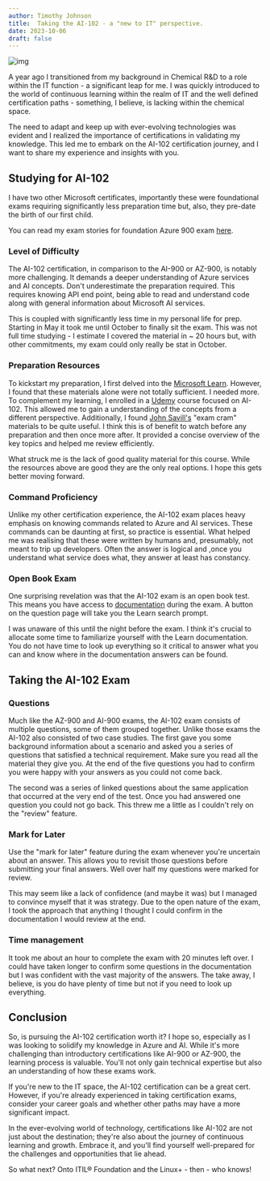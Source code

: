 ```yaml
---
author: Timothy Johnson
title:  Taking the AI-102 - a "new to IT" perspective.  
date: 2023-10-06
draft: false
---
```








![img](/img/ai102.png)


A year ago I transitioned from my background in Chemical R&D to a role within the IT function - a significant leap for me. I was quickly introduced to the world of continuous learning within the realm of IT and the well defined certification paths - something, I believe, is lacking within the chemical space. 

The need to adapt and keep up with ever-evolving technologies was evident and I realized the importance of certifications in validating my knowledge. This led me to embark on the AI-102 certification journey, and I want to share my experience and insights with you.

## Studying for AI-102

I have two other Microsoft certificates, importantly these were foundational exams requiring significantly less preparation time but, also, they pre-date the birth of our first child. 

You can read my exam stories for foundation Azure 900 exam [here]( https://timothyjohnsonsci.com/blogs/2023-04-08-az-900/). 

### Level of Difficulty

The AI-102 certification, in comparison to the AI-900 or AZ-900, is notably more challenging. It demands a deeper understanding of Azure services and AI concepts. Don't underestimate the preparation required. This requires knowing API end point, being able to read and understand code along with general information about Microsoft AI services.

This is coupled with significantly less time in my personal life for prep. Starting in May it took me until October to finally sit the exam. This was not full time studying - I estimate I covered the material in ~ 20 hours but, with other commitments, my exam could only really be stat in October.

### Preparation Resources

To kickstart my preparation, I first delved into the  [Microsoft Learn](https://learn.microsoft.com/en-us/credentials/certifications/exams/ai-102/modules). However, I found that these materials alone were not totally sufficient. I needed more.  To complement my learning, I enrolled in a [Udemy](https://www.udemy.com/course/ai102-azure/) course focused on AI-102. This allowed me to gain a understanding of the concepts from a different perspective. Additionally, I found [John Savill's](https://www.youtube.com/watch?v=I7fdWafTcPY) "exam cram" materials to be quite useful. I think this is of benefit to watch before any preparation and then once more after. It provided a concise overview of the key topics and helped me review efficiently.


What struck me is the lack of good quality material for this course. While the resources above are good they are the only real options. I hope this gets better moving forward. 

### Command Proficiency

Unlike  my other certification experience, the AI-102 exam places heavy emphasis on knowing commands related to Azure and AI services. These commands can be daunting at first, so practice is essential. What helped me was realising that these were written by humans and, presumably, not meant to trip up developers. Often the answer is logical and ,once you understand what service does what, they answer at least has constancy. 

### Open Book Exam

One surprising revelation was that the AI-102 exam is an open book test. This means you have access to [documentation](https://learn.microsoft.com/en-gb/) during the exam. A button on the question page will take you the Learn search prompt. 

I was unaware of this until the night before the exam. I think it's crucial to allocate some time to familiarize yourself with the Learn documentation. You do not have time to look up everything so it critical to answer what you can and know where in the documentation answers can be found. 



## Taking the AI-102 Exam


### Questions 

Much like the AZ-900 and AI-900 exams, the AI-102 exam consists of multiple questions, some of them grouped together. Unlike those exams the AI-102 also consisted of two case studies. The first gave you some background information about a scenario and asked you a series of questions that satisfied a technical requirement. Make sure you read all the material they give you. At the end of the five questions you had to confirm you were happy with your answers as you could not come back.

The second was a series of linked questions about the same application that occurred at the very end of the test. Once you had answered one question you could not go back. This threw me a little as I couldn't rely on the "review" feature.  


### Mark for Later

Use the "mark for later" feature during the exam whenever you're uncertain about an answer. This allows you to revisit those questions before submitting your final answers. Well over half my questions were marked for review.

This may seem like a lack of confidence (and maybe it was) but I managed to convince myself that it was strategy. Due to the open nature of the exam, I took the approach that anything I thought I could confirm in the documentation I would review at the end. 

### Time management

It took me about an hour to complete the exam with 20 minutes left over. I could have taken longer to confirm some questions in the documentation but I was confident with the vast majority of the answers. The take away, I believe, is you do have plenty of time but not if you need to look up everything. 

## Conclusion

So, is pursuing the AI-102 certification worth it? I hope so, especially as I was  looking to solidify my knowledge in Azure and AI. While it's more challenging than introductory certifications like AI-900 or AZ-900, the learning process is valuable. You'll not only gain technical expertise but also an understanding of how these exams work.

If you're new to the IT space, the AI-102 certification can be a great cert. However, if you're already experienced in taking certification exams, consider your career goals and whether other paths may have a more significant impact.

In the ever-evolving world of technology, certifications like AI-102 are not just about the destination; they're also about the journey of continuous learning and growth. Embrace it, and you'll find yourself well-prepared for the challenges and opportunities that lie ahead.

So what next? Onto ITIL® Foundation and the Linux+ - then - who knows!


